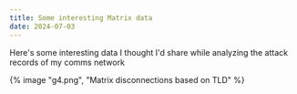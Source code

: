 ```yaml
---
title: Some interesting Matrix data
date: 2024-07-03
---
```

Here's some interesting data I thought I'd share while analyzing the attack records of my comms network

{% image "g4.png", "Matrix disconnections based on TLD" %}

